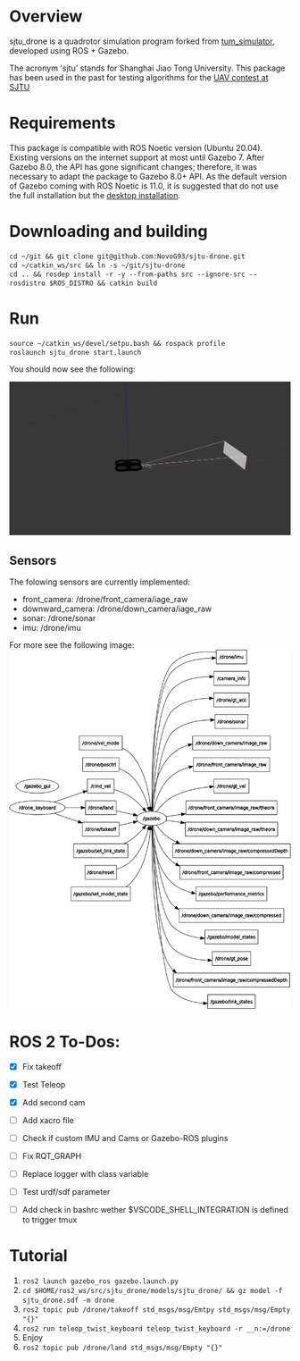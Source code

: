 # Overview

sjtu_drone is a quadrotor simulation program forked from [tum_simulator](http://wiki.ros.org/tum_simulator), developed using ROS + Gazebo.

The acronym 'sjtu' stands for Shanghai Jiao Tong University. This package has been used in the past for testing algorithms for the [UAV contest at SJTU](http://mediasoc.sjtu.edu.cn/wordpress)

# Requirements

This package is compatible with ROS Noetic version (Ubuntu 20.04). Existing versions on the internet support at most until Gazebo 7. After Gazebo 8.0, the API has gone significant changes; therefore, it was necessary to adapt the package to Gazebo 8.0+ API. As the default version of Gazebo coming with ROS Noetic is 11.0, it is suggested that do not use the full installation but the [desktop installation](http://wiki.ros.org/noetic/Installation/Ubuntu).

# Downloading and building

```
cd ~/git && git clone git@github.com:NovoG93/sjtu-drone.git 
cd ~/catkin_ws/src && ln -s ~/git/sjtu-drone
cd .. && rosdep install -r -y --from-paths src --ignore-src --rosdistro $ROS_DISTRO && catkin build
```
# Run

```
source ~/catkin_ws/devel/setpu.bash && rospack profile
roslaunch sjtu_drone start.launch
```

You should now see the following:

![Gazebo](img/drone.jpg)

## Sensors
The folowing sensors are currently implemented:
- front_camera: /drone/front_camera/iage_raw
- downward_camera: /drone/down_camera/iage_raw
- sonar: /drone/sonar
- imu: /drone/imu

For more see the following image:
![rosgraph](./img/rosgraph.png)




# ROS 2 To-Dos:
- [x] Fix takeoff
- [x] Test Teleop 
- [x] Add second cam
- [ ] Add xacro file
- [ ] Check if custom IMU and Cams or Gazebo-ROS plugins
- [ ] Fix RQT_GRAPH
- [ ] Replace logger with class variable
- [ ] Test urdf/sdf parameter
- [ ] Add check in bashrc wether $VSCODE_SHELL_INTEGRATION is defined to trigger tmux


# Tutorial

1. `ros2 launch gazebo_ros gazebo.launch.py`
2. `cd $HOME/ros2_ws/src/sjtu_drone/models/sjtu_drone/ && gz model -f sjtu_drone.sdf -m drone`
3. `ros2 topic pub /drone/takeoff std_msgs/msg/Emtpy std_msgs/msg/Empty "{}"`
4. `ros2 run teleop_twist_keyboard teleop_twist_keyboard -r __n:=/drone`
5. Enjoy
6. `ros2 topic pub /drone/land std_msgs/msg/Empty "{}"`
